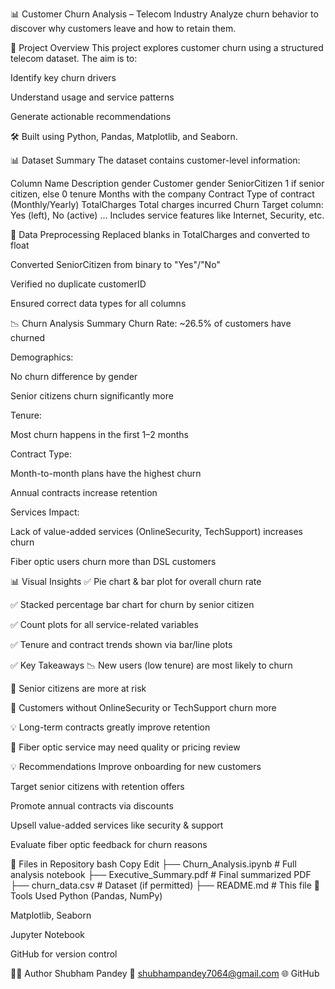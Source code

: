 📊 Customer Churn Analysis – Telecom Industry
Analyze churn behavior to discover why customers leave and how to retain them.

📁 Project Overview
This project explores customer churn using a structured telecom dataset. The aim is to:

Identify key churn drivers

Understand usage and service patterns

Generate actionable recommendations

🛠 Built using Python, Pandas, Matplotlib, and Seaborn.

📊 Dataset Summary
The dataset contains customer-level information:

Column Name	Description
gender	Customer gender
SeniorCitizen	1 if senior citizen, else 0
tenure	Months with the company
Contract	Type of contract (Monthly/Yearly)
TotalCharges	Total charges incurred
Churn	Target column: Yes (left), No (active)
...	Includes service features like Internet, Security, etc.

🔧 Data Preprocessing
Replaced blanks in TotalCharges and converted to float

Converted SeniorCitizen from binary to "Yes"/"No"

Verified no duplicate customerID

Ensured correct data types for all columns

📉 Churn Analysis Summary
Churn Rate: ~26.5% of customers have churned

Demographics:

No churn difference by gender

Senior citizens churn significantly more

Tenure:

Most churn happens in the first 1–2 months

Contract Type:

Month-to-month plans have the highest churn

Annual contracts increase retention

Services Impact:

Lack of value-added services (OnlineSecurity, TechSupport) increases churn

Fiber optic users churn more than DSL customers

📊 Visual Insights
✅ Pie chart & bar plot for overall churn rate

✅ Stacked percentage bar chart for churn by senior citizen

✅ Count plots for all service-related variables

✅ Tenure and contract trends shown via bar/line plots

✅ Key Takeaways
📉 New users (low tenure) are most likely to churn

👴 Senior citizens are more at risk

📶 Customers without OnlineSecurity or TechSupport churn more

💡 Long-term contracts greatly improve retention

🧪 Fiber optic service may need quality or pricing review

💡 Recommendations
Improve onboarding for new customers

Target senior citizens with retention offers

Promote annual contracts via discounts

Upsell value-added services like security & support

Evaluate fiber optic feedback for churn reasons

📂 Files in Repository
bash
Copy
Edit
├── Churn_Analysis.ipynb        # Full analysis notebook
├── Executive_Summary.pdf       # Final summarized PDF
├── churn_data.csv              # Dataset (if permitted)
├── README.md                   # This file
📎 Tools Used
Python (Pandas, NumPy)

Matplotlib, Seaborn

Jupyter Notebook

GitHub for version control

👨‍💻 Author
Shubham Pandey
📧 shubhampandey7064@gmail.com
🌐 GitHub
